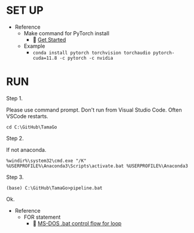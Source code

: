 SET UP
======

* Reference
    * Make command for PyTorch install
        * 📖 [Get Started](https://pytorch.org/get-started/locally/)
    * Example
        * `conda install pytorch torchvision torchaudio pytorch-cuda=11.8 -c pytorch -c nvidia`

RUN
===

Step 1.  

Please use command prompt. Don't run from Visual Studio Code. Often VSCode restarts.  

```
cd C:\GitHub\TamaGo
```

Step 2.  

If not anaconda.  

```
%windir%\system32\cmd.exe "/K" %USERPROFILE%\Anaconda3\Scripts\activate.bat %USERPROFILE%\Anaconda3
```

Step 3.  

```
(base) C:\GitHub\TamaGo>pipeline.bat
```

Ok.  

* Reference
    * FOR statement
        * 📖 [MS-DOS .bat control flow for loop](https://www.ipentec.com/document/ms-dos-bat-control-flow-for-loop)

